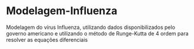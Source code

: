# Modelagem-Influenza
Modelagem do vírus Influenza, utilizando dados disponibilizados pelo governo americano e utilizando o método de Runge-Kutta de 4 ordem para resolver as equações diferenciais
